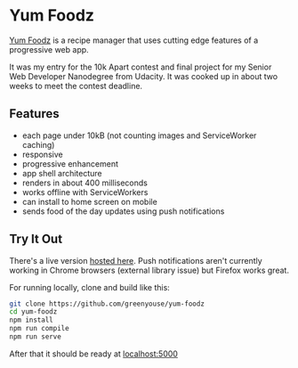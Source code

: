 # Yum Foodz

[Yum Foodz](https://yum-foodz.herokuapp.com) is a recipe manager that
uses cutting edge features of a progressive web app.

It was my entry for the 10k Apart contest and final project for my
Senior Web Developer Nanodegree from Udacity. It was cooked up in about
two weeks to meet the contest deadline.

## Features

- each page under 10kB (not counting images and ServiceWorker caching)
- responsive
- progressive enhancement
- app shell architecture
- renders in about 400 milliseconds
- works offline with ServiceWorkers
- can install to home screen on mobile
- sends food of the day updates using push notifications

## Try It Out

There's a live version [hosted here](https://yum-foodz.herokuapp.com). Push
notifications aren't currently working in Chrome browsers (external library
issue) but Firefox works great.

For running locally, clone and build like this:

```sh
git clone https://github.com/greenyouse/yum-foodz
cd yum-foodz
npm install
npm run compile
npm run serve
```

After that it should be ready at [localhost:5000](http://localhost:5000)
